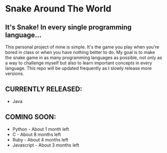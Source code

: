 # Snake Around The World
## It's Snake! In every single programming language...

This personal project of mine is simple. It's the game you play when you're bored in class or when you have nothing better to do. My goal is to make the snake game in as many programming languages as possible, not only as a way to challenge myself but also to learn important concepts in every language. This repo will be updated frequently as I slowly release more versions.

## CURRENTLY RELEASED:
- Java

## COMING SOON:
- Python - About 1 month left
- C - About 8 months left
- Ruby - About 4 months left
- Javascript - About 3 months left
